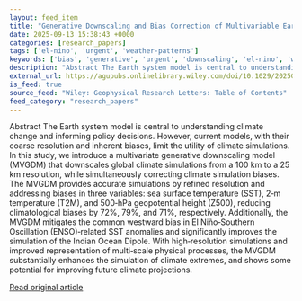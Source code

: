 ```yaml
---
layout: feed_item
title: "Generative Downscaling and Bias Correction of Multivariable Earth System Model Simulations"
date: 2025-09-13 15:38:43 +0000
categories: [research_papers]
tags: ['el-nino', 'urgent', 'weather-patterns']
keywords: ['bias', 'generative', 'urgent', 'downscaling', 'el-nino', 'weather-patterns']
description: "Abstract The Earth system model is central to understanding climate change and informing policy decisions"
external_url: https://agupubs.onlinelibrary.wiley.com/doi/10.1029/2025GL117397?af=R
is_feed: true
source_feed: "Wiley: Geophysical Research Letters: Table of Contents"
feed_category: "research_papers"
---
```


Abstract The Earth system model is central to understanding climate change and informing policy decisions. However, current models, with their coarse resolution and inherent biases, limit the utility of climate simulations. In this study, we introduce a multivariate generative downscaling model (MVGDM) that downscales global climate simulations from a 100 km to a 25 km resolution, while simultaneously correcting climate simulation biases. The MVGDM provides accurate simulations by refined resolution and addressing biases in three variables: sea surface temperature (SST), 2‐m temperature (T2M), and 500‐hPa geopotential height (Z500), reducing climatological biases by 72%, 79%, and 71%, respectively. Additionally, the MVGDM mitigates the common westward bias in El Niño‐Southern Oscillation (ENSO)‐related SST anomalies and significantly improves the simulation of the Indian Ocean Dipole. With high‐resolution simulations and improved representation of multi‐scale physical processes, the MVGDM substantially enhances the simulation of climate extremes, and shows some potential for improving future climate projections.

[Read original article](https://agupubs.onlinelibrary.wiley.com/doi/10.1029/2025GL117397?af=R)
